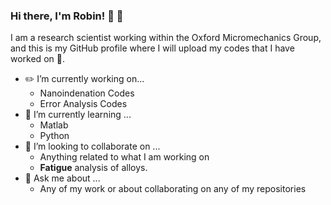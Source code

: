 ### Hi there, I'm Robin! :microscope: :test_tube:
I am a research scientist working within the Oxford Micromechanics Group, and this is my GitHub profile where I will upload my codes that I have worked on :microscope:.
<!--
**IonicRob/IonicRob** is a ✨ _special_ ✨ repository because its `README.md` (this file) appears on your GitHub profile.
Here are some ideas to get you started:
-->

* :pencil2: I’m currently working on...
  * Nanoindenation Codes
  * Error Analysis Codes
* :brain: I’m currently learning ...
  * Matlab
  * Python
* 👯 I’m looking to collaborate on ...
  * Anything related to what I am working on
  * **Fatigue** analysis of alloys.
* 💬 Ask me about ...
  * Any of my work or about collaborating on any of my repositories

<!--
- 🤔 I’m looking for help with ...
- 📫 How to reach me: ...
- 😄 Pronouns: ...
- ⚡ Fun fact: ...
-->
